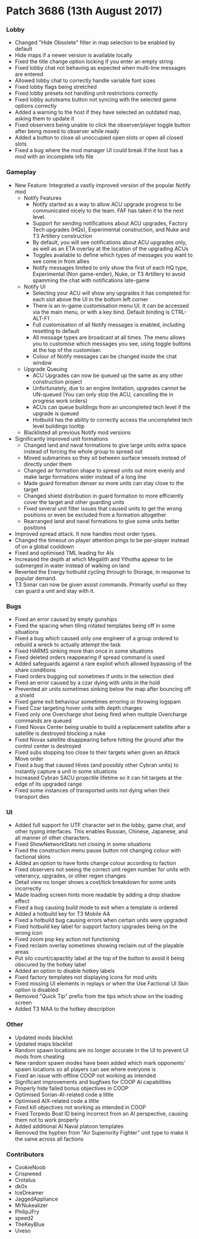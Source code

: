 # Patch 3686 (13th August 2017)

### Lobby

- Changed "Hide Obsolete" filter in map selection to be enabled by default
- Hide maps if a newer version is available locally
- Fixed the title change option locking if you enter an empty string
- Fixed lobby chat not behaving as expected when multi-line messages are entered
- Allowed lobby chat to correctly handle variable font sizes
- Fixed lobby flags being stretched
- Fixed lobby presets not handling unit restrictions correctly
- Fixed lobby autoteams button not syncing with the selected game options correctly
- Added a warning to the host if they have selected an outdated map, asking them to update it
- Fixed observers being unable to click the observer/player toggle button after being moved to observer while ready
- Added a button to close all unoccupied open slots or open all closed slots
- Fixed a bug where the mod manager UI could break if the host has a mod with an incomplete info file

### Gameplay

- New Feature: Integrated a vastly improved version of the popular Notify mod
  - Notify Features
    - Notify started as a way to allow ACU upgrade progress to be communicated nicely to the team. FAF has taken it to the next level.
    - Support for sending notifications about ACU upgrades, Factory Tech upgrades (HQs), Experimental construction, and Nuke and T3 Artillery construction
    - By default, you will see notifications about ACU upgrades only, as well as an ETA overlay at the location of the upgrading ACUs
    - Toggles available to define which types of messages you want to see come in from allies
    - Notify messages limited to only show the first of each HQ type, Experimental (Non game-ender), Nuke, or T3 Artillery to avoid spamming the chat with notifications late-game
  - Notify UI
    - Selecting your ACU will show any upgrades it has completed for each slot above the UI in the bottom left corner
    - There is an in-game customisation menu UI. It can be accessed via the main menu, or with a key bind. Default binding is CTRL-ALT-F1
    - Full customisation of all Notify messages is enabled, including resetting to default
    - All message types are broadcast at all times. The menu allows you to customise which messages you see, using toggle buttons at the top of the customiser.
    - Colour of Notify messages can be changed inside the chat window
  - Upgrade Queuing
    - ACU Upgrades can now be queued up the same as any other construction project
    - Unfortunately, due to an engine limitation, upgrades cannot be UN-queued (You can only stop the ACU, cancelling the in progress work orders)
    - ACUs can queue buildings from an uncompleted tech level if the upgrade is queued
    - Hotbuild has the ability to correctly access the uncompleted tech level buildings tooltip
  - Blacklisted all previous Notify mod versions
- Significantly improved unit formations
  - Changed land and naval formations to give large units extra space instead of forcing the whole group to spread out
  - Moved submarines so they sit between surface vessels instead of directly under them
  - Changed air formation shape to spread units out more evenly and make large formations wider instead of a long line
  - Made guard formation denser so more units can stay close to the target
  - Changed shield distribution in guard formation to more efficiently cover the target and other guarding units
  - Fixed several unit filter issues that caused units to get the wrong positions or even be excluded from a formation altogether
  - Rearranged land and naval formations to give some units better positions
- Improved spread attack. It now handles most order types.
- Changed the timeout on player attention pings to be per-player instead of on a global cooldown
- Fixed and optimised TML leading for AIs
- Increased the depth at which Megalith and Ythotha appear to be submerged in water instead of walking on land
- Reverted the Energy hotbuild cycling through to Storage, in response to popular demand.
- T3 Sonar can now be given assist commands. Primarily useful so they can guard a unit and stay with it.

### Bugs

- Fixed an error caused by empty gunships
- Fixed the spacing when tiling rotated templates being off in some situations
- Fixed a bug which caused only one engineer of a group ordered to rebuild a wreck to actually attempt the task
- Fixed HARMS sinking more than once in some situations
- Fixed deleted orders reappearing if spread command is used
- Added safeguards against a rare exploit which allowed bypassing of the share conditions
- Fixed orders bugging out sometimes if units in the selection died
- Fixed an error caused by a czar dying with units in the hold
- Prevented air units sometimes sinking below the map after bouncing off a shield
- Fixed game exit behaviour sometimes erroring or throwing logspam
- Fixed Czar targeting hover units with depth charges
- Fixed only one Overcharge shot being fired when multiple Overcharge commands are queued
- Fixed Novax Center being unable to build a replacement satellite after a satellite is destroyed blocking a nuke
- Fixed Novax satellite disappearing before hitting the ground after the control center is destroyed
- Fixed subs stopping too close to their targets when given an Attack Move order
- Fixed a bug that caused Hives (and possibly other Cybran units) to instantly capture a unit in some situations
- Increased Cybran SACU projectile lifetime so it can hit targets at the edge of its upgraded range
- Fixed some instances of transported units not dying when their transport dies

### UI

- Added full support for UTF character set in the lobby, game chat, and other typing interfaces. This enables Russian, Chinese, Japanese, and all manner of other characters.
- Fixed ShowNetworkStats not closing in some situations
- Fixed the construction menu pause button not changing colour with factional skins
- Added an option to have fonts change colour according to faction
- Fixed observers not seeing the correct unit regen number for units with veterancy, upgrades, or other regen changes
- Detail view no longer shows a cost/tick breakdown for some units incorrectly
- Made loading screen hints more readable by adding a drop shadow effect
- Fixed a bug causing build mode to exit when a template is ordered
- Added a hotbuild key for T3 Mobile AA
- Fixed a hotbuild bug causing errors when certain units were upgraded
- Fixed hotbuild key label for support factory upgrades being on the wrong icon
- Fixed zoom pop key action not functioning
- Fixed reclaim overlay sometimes showing reclaim out of the playable areas
- Put silo count/capactity label at the top of the button to avoid it being obscured by the hotkey label
- Added an option to disable hotkey labels
- Fixed factory templates not displaying icons for mod units
- Fixed missing UI elements in replays or when the Use Factional UI Skin option is disabled
- Removed "Quick Tip" prefix from the tips which show on the loading screen
- Added T3 MAA to the hotkey description

### Other

- Updated mods blacklist
- Updated maps blacklist
- Random spawn locations are no longer accurate in the UI to prevent UI mods from cheating
- New random spawn modes have been added which mark opponents' spawn locations so all players can see where everyone is
- Fixed an issue with offline COOP not working as intended
- Significant improvements and bugfixes for COOP AI capabilities
- Properly hide failed bonus objectives in COOP
- Optimised Sorian-AI-related code a little
- Optimised AIX-related code a little
- Fixed kill objectives not working as intended in COOP
- Fixed Torpedo Boat ID being incorrect from an AI perspective, causing them not to work properly
- Added additional AI Naval platoon templates
- Removed the hyphen from "Air Superiority Fighter" unit type to make it the same across all factions

### Contributors

- CookieNoob
- Crispweed
- Crotalus
- dk0x
- IceDreamer
- JaggedAppliance
- MrNukealizer
- PhilipJFry
- speed2
- TheKeyBlue
- Uveso
